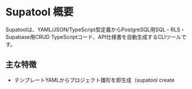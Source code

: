 # Supatool 概要

Supatoolは、YAML/JSON/TypeScript型定義からPostgreSQL用SQL・RLS・Supabase用CRUD TypeScriptコード、API仕様書を自動生成するCLIツールです。

## 主な特徴
- テンプレートYAMLからプロジェクト雛形を即生成（supatool create <template>）
- データモデルをYAML/JSON/TypeScriptで記述
- テーブル・リレーション・RLSポリシーのSQL自動生成
- Supabase用型付きCRUD関数のTypeScriptコード自動生成
- API仕様書（OpenAPI/Markdown）自動生成
- CLIコマンドで簡単操作
- 拡張性・汎用性重視

## 想定ユースケース
- Supabaseプロジェクトの初期設計・自動化
- DBスキーマとアプリコードの一貫性維持
- モデル駆動開発（MDD）

## バージョン
- ver0.1 supabase types.tsからのsupabase-js CRUDコード自動生成

## コマンド例
```sh
# テンプレートYAML雛形を生成
supatool create simple
supatool create saas
supatool create blog

# 型定義(TypeScript)生成
supatool gen:types docs/model-schema-example.yaml

# CRUD関数(TypeScript)生成
supatool gen:crud docs/model-schema-example.yaml

# テーブル・リレーションSQL生成
supatool gen:sql docs/model-schema-example.yaml

# RLS/セキュリティポリシーSQL生成
supatool gen:rls docs/model-schema-example.yaml

# ドキュメント(Markdown)生成
supatool gen:docs docs/model-schema-example.yaml

# すべて一括生成
supatool gen:all docs/model-schema-example.yaml
```


---

## 他アプリ（TypeScript）からの利用

Supatoolのコア機能はTypeScriptモジュールとしても利用可能です。
CLIだけでなく、モノレポ内の他アプリやスクリプトから直接呼び出せます。

```typescript
import { parseModel, generateSQL } from 'supatool/src';

const model = parseModel('model.yaml');
const sql = generateSQL(model);
```

---

## 今後の拡張
- ER図自動生成
- UI/ドキュメント自動生成
- API仕様書生成の拡張
- プラグインによる機能追加
- Supabase組み込みauth.usersテーブル等は「作成不要」フラグ（skipCreate等）で管理
- テーブル定義書（Markdown等）で主キー情報を明示
- skeleton, todo, project等テンプレートごとに雛形モデル構造を整理
- グラフ理論（ノード・エッジ型モデル）拡張方針を今後の拡張に追加 